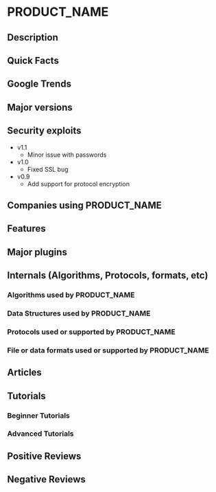 # PRODUCT_NAME


## Description


## Quick Facts


## Google Trends


## Major versions


## Security exploits

* v1.1
  - Minor issue with passwords
* v1.0 
  - Fixed SSL bug 
* v0.9
  - Add support for protocol encryption

## Companies using PRODUCT_NAME


## Features

## Major plugins

## Internals (Algorithms, Protocols, formats, etc)

### Algorithms used by PRODUCT_NAME

### Data Structures used by PRODUCT_NAME

### Protocols used or supported by PRODUCT_NAME

### File or data formats used or supported by PRODUCT_NAME


## Articles


## Tutorials

### Beginner Tutorials

### Advanced Tutorials


## Positive Reviews


## Negative Reviews

